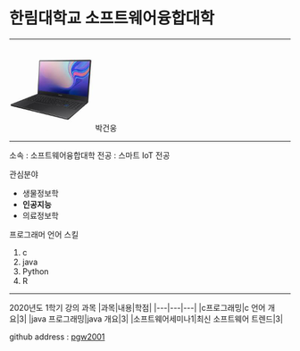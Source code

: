 # 한림대학교 소프트웨어융합대학
---
<img src=notebook.jpg width=150 height=150>
박건웅

---

소속 : 소프트웨어융합대학 
전공 : 스마트 IoT 전공


관심분야
* 생물정보학
* **인공지능**
* 의료정보학 

프로그래머 언어 스킬
1. c
2. java
3. Python
4. R

-----------------

2020년도 1학기 강의 과목
|과목|내용|학점|
|---|---|---|
|c프로그래밍|c 언어 개요|3|
|java 프로그래밍|java 개요|3|
|소프트웨어세미나1|최신 소프트웨어 트렌드|3|

github address : [pgw2001][github]

[github]:http://github.com/pgw2001
